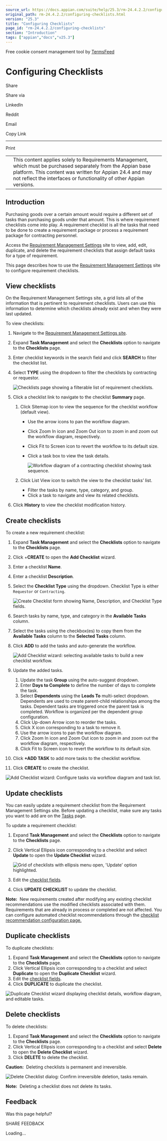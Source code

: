 ```yaml
---
source_url: https://docs.appian.com/suite/help/25.3/rm-24.4.2.2/configuring-checklists.html
original_path: rm-24.4.2.2/configuring-checklists.html
version: "25.3"
title: "Configuring Checklists"
page_id: "rm-24.4.2.2/configuring-checklists"
section: "Introduction"
tags: ["appian","docs","v25.3"]
---
```



Free cookie consent management tool by [TermsFeed](https://www.termsfeed.com/)

# Configuring Checklists

Share

Share via

LinkedIn

Reddit

Email

Copy Link

* * *

Print

<table><tbody><tr><td><i class="fa fa-check-square-o" aria-hidden="true"></i></td><td>This content applies solely to Requirements Management, which must be purchased separately from the Appian base platform. This content was written for Appian 24.4 and may not reflect the interfaces or functionality of other Appian versions.</td></tr></tbody></table>

## Introduction

Purchasing goods over a certain amount would require a different set of tasks than purchasing goods under that amount. This is where requirement checklists come into play. A requirement checklist is all the tasks that need to be done to create a requirement package or process a requirement package for contracting personnel.

Access the [Requirement Management Settings](accessing-rm-settings.html#access-the-requirement-management-settings-site) site to view, add, edit, duplicate, and delete the requirement checklists that assign default tasks for a type of requirement.

This page describes how to use the [Requirement Management Settings](accessing-rm-settings.html#access-the-requirement-management-settings-site) site to configure requirement checklists.

## View checklists

On the Requirement Management Settings site, a grid lists all of the information that is pertinent to requirement checklists. Users can use this information to determine which checklists already exist and when they were last updated.

To view checklists:

1.  Navigate to the [Requirement Management Settings site](accessing-rm-settings.html#access-the-requirement-management-settings-site).
2.  Expand **Task Management** and select the **Checklists** option to navigate to the **Checklists** page.
3.  Enter checklist keywords in the search field and click **SEARCH** to filter the checklist list.
4.  Select **TYPE** using the dropdown to filter the checklists by contracting or requestor.

    ![Checklists page showing a filterable list of requirement checklists.](images/view_checklists_1.png)

5.  Click a checklist link to navigate to the checklist **Summary** page.
    1.  Click Sitemap icon to view the sequence for the checklist workflow (default view).
        -   Use the arrow icons to pan the workflow diagram.
        -   Click Zoom In icon and Zoom Out icon to zoom in and zoom out the workflow diagram, respectively.
        -   Click Fit to Screen icon to revert the workflow to its default size.
        -   Click a task box to view the task details.

            ![Workflow diagram of a contracting checklist showing task sequence.](images/view_checklists_2.png)

    2.  Click List View icon to switch the view to the checklist tasks’ list.
        -   Filter the tasks by name, type, category, and group.
        -   Click a task to navigate and view its related checklists.
6.  Click **History** to view the checklist modification history.

## Create checklists

To create a new requirement checklist:

1.  Expand **Task Management** and select the **Checklists** option to navigate to the **Checklists** page.
2.  Click +**CREATE** to open the **Add Checklist** wizard.
3.  Enter a checklist **Name**.
4.  Enter a checklist **Description**.
5.  Select the **Checklist Type** using the dropdown. Checklist Type is either `Requestor` or `Contracting`.

    ![Create Checklist form showing Name, Description, and Checklist Type fields.](images/create_checklists.png)

6.  Search tasks by name, type, and category in the **Available Tasks** column.
7.  Select the tasks using the checkbox(es) to copy them from the **Available Tasks** column to the **Selected Tasks** column.
8.  Click **ADD** to add the tasks and auto-generate the workflow.

    ![Add Checklist wizard: selecting available tasks to build a new checklist workflow.](images/create_checklists_2.png)

9.  Update the added tasks.
    1.  Update the task **Group** using the auto-suggest dropdown.
    2.  Enter **Days to Complete** to define the number of days to complete the task.
    3.  Select **Dependents** using the **Leads To** multi-select dropdown. Dependents are used to create parent-child relationships among the tasks. Dependent tasks are triggered once the parent task is completed. Workflow is organized per the dependent group configuration.
    4.  Click Up-down Arrow icon to reorder the tasks.
    5.  Click X icon corresponding to a task to remove it.
    6.  Use the arrow icons to pan the workflow diagram.
    7.  Click Zoom In icon and Zoom Out icon to zoom in and zoom out the workflow diagram, respectively.
    8.  Click Fit to Screen icon to revert the workflow to its default size.
10.  Click **+ADD TASK** to add more tasks to the checklist workflow.
11.  Click **CREATE** to create the checklist.

![Add Checklist wizard: Configure tasks via workflow diagram and task list.](images/create_checklists_3.png)

## Update checklists

You can easily update a requirement checklist from the Requirement Management Settings site. Before updating a checklist, make sure any tasks you want to add are on the [Tasks](configuring-tasks.html#view-tasks) page.

To update a requirement checklist:

1.  Expand **Task Management** and select the **Checklists** option to navigate to the **Checklists** page.
2.  Click Vertical Ellipsis icon corresponding to a checklist and select **Update** to open the **Update Checklist** wizard.

    ![Grid of checklists with ellipsis menu open, 'Update' option highlighted.](images/update_checklists.png)

3.  Edit the [checklist fields](#create-checklists).
4.  Click **UPDATE CHECKLIST** to update the checklist.

**Note:**  New requirements created after modifying any existing checklist recommendations use the modified checklists associated with them. Requirements that are already in process or completed are not affected. You can configure automated checklist recommendations through the [checklist recommendation configuration page.](configuring-checklist-recommendations.html)

## Duplicate checklists

To duplicate checklists:

1.  Expand **Task Management** and select the **Checklists** option to navigate to the **Checklists** page.
2.  Click Vertical Ellipsis icon corresponding to a checklist and select **Duplicate** to open the **Duplicate Checklist** wizard.
3.  Edit the [checklist fields](#create-checklists).
4.  Click **DUPLICATE** to duplicate the checklist.

![Duplicate Checklist wizard displaying checklist details, workflow diagram, and editable tasks.](images/duplicate_checklists.png)

## Delete checklists

To delete checklists:

1.  Expand **Task Management** and select the **Checklists** option to navigate to the **Checklists** page.
2.  Click Vertical Ellipsis icon corresponding to a checklist and select **Delete** to open the **Delete Checklist** wizard.
3.  Click **DELETE** to delete the checklist.

**Caution:**  Deleting checklists is permanent and irreversible.

![Delete Checklist dialog: Confirm irreversible deletion, tasks remain.](images/delete_checklists.png)

**Note:**  Deleting a checklist does not delete its tasks.

## Feedback

Was this page helpful?

SHARE FEEDBACK

Loading...